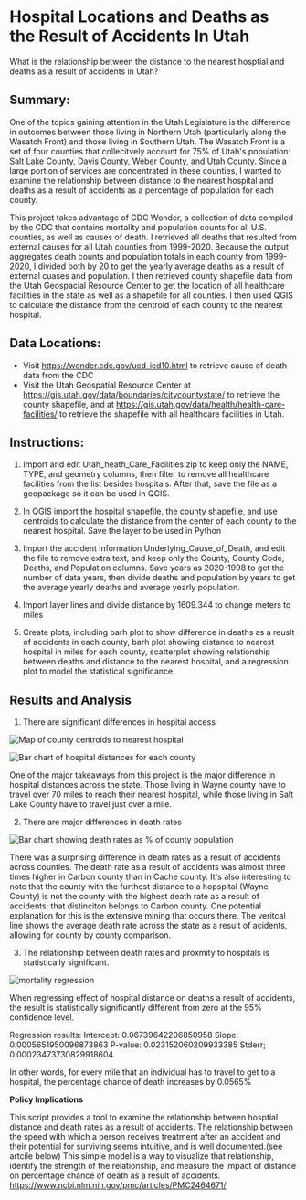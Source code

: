 # Hospital Locations and Deaths as the Result of Accidents In Utah

What is the relationship between the distance to the nearest hosptial and deaths as a result of accidents in Utah? 

## Summary:

One of the topics gaining attention in the Utah Legislature is the difference in outcomes between those living in Northern 
Utah (particularly along the Wasatch Front) and those living in Southern Utah. The Wasatch Front is a set of four counties
that collecitvely account for 75% of Utah's population: Salt Lake County, Davis County, Weber County, and Utah County. Since
a large portion of services are concentrated in these counties, I wanted to examine the relationship between distance to the 
nearest hospital and deaths as a result of accidents as a percentage of population for each county.

This project takes advantage of CDC Wonder, a collection of data compiled by the CDC that contains 
mortality and population counts for all U.S. counties, as well as causes of death. I retrieved all 
deaths that resulted from external causes for all Utah counties from 1999-2020. Because the output 
aggregates death counts and population totals in each county from 1999-2020, I divided both by 20 to 
get the yearly average deaths as a result of external cuases and population. I then retrieved county
shapefile data from the Utah Geospacial Resource Center to get the location of all healthcare facilities
in the state as well as a shapefile for all counties. I then used QGIS to calculate the distance from 
the centroid of each county to the nearest hospital. 

## Data Locations:
- Visit https://wonder.cdc.gov/ucd-icd10.html to retrieve cause of death data from the CDC
- Visit the Utah Geospatial Resource Center at https://gis.utah.gov/data/boundaries/citycountystate/
to retrieve the county shapefile, and at https://gis.utah.gov/data/health/health-care-facilities/ to 
retrieve the shapefile with all healthcare facilities in Utah.

## Instructions: 

1. Import and edit Utah_heath_Care_Facilities.zip to keep only the NAME, TYPE, and geometry columns,
then filter to remove all healthcare facilities from the list besides hospitals. After that, save the 
file as a geopackage so it can be used in QGIS. 

2. In QGIS import the hospital shapefile, the county shapefile, and use centroids to calculate
the distance from the center of each county to the nearest hospital. Save the layer to be used in Python

3. Import the accident information Underlying_Cause_of_Death, and edit the file to remove
extra text, and keep only the County, County Code, Deaths, and Population columns. Save years as 2020-1998 to get the number of data years, then divide deaths and population by years to get the average yearly deaths and average yearly
population. 

4. Import layer lines and divide distance by 1609.344 to change meters to miles

5. Create plots, including barh plot to show difference in deaths as a reuslt of accidents in each
county, barh plot showing distance to nearest hospital in miles for each county, scatterplot
showing relationship between deaths and distance to the nearest hospital, and a regression plot to model the statistical significance. 

## Results and Analysis

1. There are significant differences in hospital access

![Map of county centroids to nearest hospital](hospital_distances_map.png "Map from county centroids to the nearest hospital")

![Bar chart of hospital distances for each county](distance_bar_plot.png "Bar chart showing distance from centoid to nearest hosptial for each county")

One of the major takeaways from this project is the major difference in hospital distances
across the state. Those living in Wayne county have to travel over 70 miles to reach their
nearest hospital, while those living in Salt Lake County have to travel just over a mile. 

2. There are major differences in death rates 

![Bar chart showing death rates as % of county population](death_rates_plot.png "bar chart showing death rates as % of county population")

There was a surprising difference in death rates as a result of accidents across counties.
The death rate as a result of accidents was almost three times higher in Carbon county than
in Cache county. It's also interesting to note that the county with the furthest distance to
a hopspital (Wayne County) is not the county with the highest death rate as a result of accidents: that
distinciton belongs to Carbon county. One potential explanation for this is the extensive 
mining that occurs there. The veritcal line shows the average death rate across the state as a result of acidents, allowing for county by county comparison. 

3. The relationship between death rates and proxmity to hospitals is statistically significant.

![mortality regression](regression.png "Mortality Rate as a Function of Distance")

When regressing effect of hospital distance on deaths a result of accidents, the result is statistically significantly different from zero at the 95% confidence level. 

Regression results: 
Intercept: 0.06739642206850958
Slope: 0.0005651950096873863
P-value: 0.023152060209933385
Stderr; 0.00023473730829918604

In other words, for every mile that an individual has to travel to get to a hospital, the percentage chance of death increases by 0.0565%

**Policy Implications**

This script provides a tool to examine the relationship between hosptial distance and death
rates as a result of accidents. The relationship between the speed with which a person receives treatment after an accident and their potential for surviving seems intuitive, and is well documented.(see artcile below) This simple model is a way to visualize that relationship, identify the strength of the relationship, and measure the impact of distance on percentage chance of death as a result of accidents. 
https://www.ncbi.nlm.nih.gov/pmc/articles/PMC2464671/








